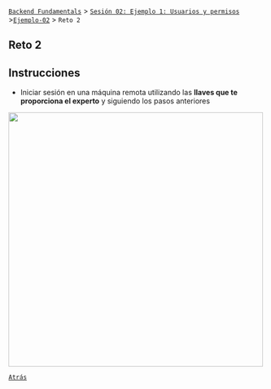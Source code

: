 [`Backend Fundamentals`](../../README.md) > [`Sesión 02: Ejemplo 1: Usuarios y permisos`](../README.md) >[`Ejemplo-02`](../Ejemplo-02) > `Reto 2`
	
## Reto 2

## Instrucciones

- Iniciar sesión en una máquina remota utilizando las **llaves que te proporciona el experto** y siguiendo los pasos anteriores

<img src="https://www.hostinger.es/tutoriales/wp-content/uploads/sites/7/2017/09/encriptacion-simetrica-tutorial-ssh.jpg" width="500">

[`Atrás`](../Ejemplo-02)
